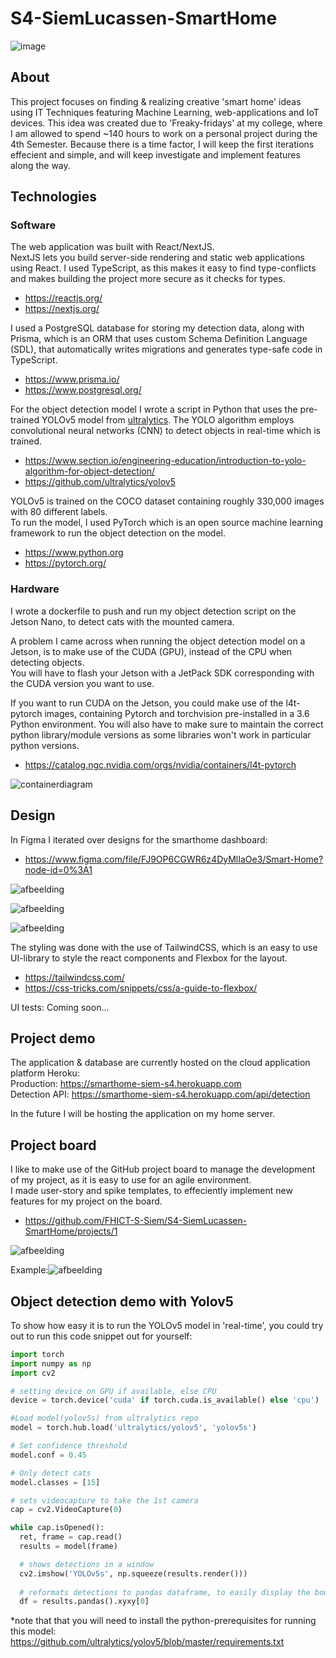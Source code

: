 # S4-SiemLucassen-SmartHome

![image](https://user-images.githubusercontent.com/48807736/172760445-be325686-3dc2-4130-80ed-0d00938b8731.png)


## About
This project focuses on finding & realizing creative 'smart home' ideas using IT Techniques featuring Machine Learning, web-applications and IoT devices. This idea was created due to 'Freaky-fridays' at my college, where I am allowed to spend ~140 hours to work on a personal project during the 4th Semester. Because there is a time factor, I will keep the first iterations effecient and simple, and will keep investigate and implement features along the way.

## Technologies
### Software
The web application was built with React/NextJS. <br> NextJS lets you build server-side rendering and static web applications using React. I used TypeScript, as this makes it easy to find type-conflicts and makes building the project more secure as it checks for types.<br>
- https://reactjs.org/
- https://nextjs.org/

I used a PostgreSQL database for storing my detection data, along with Prisma, which is an ORM that uses custom Schema Definition Language (SDL), that automatically writes migrations and generates type-safe code in TypeScript.<br>
- https://www.prisma.io/
- https://www.postgresql.org/

For the object detection model I wrote a script in Python that uses the pre-trained YOLOv5 model from [ultralytics](https://github.com/ultralytics/yolov5). The YOLO algorithm employs convolutional neural networks (CNN) to detect objects in real-time which is trained. <br>
- https://www.section.io/engineering-education/introduction-to-yolo-algorithm-for-object-detection/
- https://github.com/ultralytics/yolov5 <br>

YOLOv5 is trained on the COCO dataset containing roughly 330,000 images with 80 different labels. <br>
To run the model, I used PyTorch which is an open source machine learning framework to run the object detection on the model. <br>
- https://www.python.org
- https://pytorch.org/

### Hardware
I wrote a dockerfile to push and run my object detection script on the Jetson Nano, to detect cats with the mounted camera. <br>

A problem I came across when running the object detection model on a Jetson, is to make use of the CUDA (GPU), instead of the CPU when detecting objects.<br> 
You will have to flash your Jetson with a JetPack SDK corresponding with the CUDA version you want to use.<br>

If you want to run CUDA on the Jetson, you could make use of the l4t-pytorch images, containing Pytorch and torchvision pre-installed in a 3.6 Python environment. You will also have to make sure to maintain the correct python library/module versions as some libraries won't work in particular python versions.<br>
- https://catalog.ngc.nvidia.com/orgs/nvidia/containers/l4t-pytorch

![containerdiagram](https://user-images.githubusercontent.com/48807736/172719585-24bb5ee0-644f-4472-9c8e-cfa69832fdb2.png)

## Design

In Figma I iterated over designs for the smarthome dashboard:

- https://www.figma.com/file/FJ9OP6CGWR6z4DyMlIaOe3/Smart-Home?node-id=0%3A1 <br>

![afbeelding](https://user-images.githubusercontent.com/48807736/172739842-b1689216-f858-4ec8-a057-2247f45dcaad.png)

![afbeelding](https://user-images.githubusercontent.com/48807736/172739878-a9b7a3b0-3cef-437e-8c2c-bdbde61253f7.png)

![afbeelding](https://user-images.githubusercontent.com/48807736/172740171-6451a4b6-4fff-4431-a9ea-0c7909e1da5a.png)

The styling was done with the use of TailwindCSS, which is an easy to use UI-library to style the react components and Flexbox for the layout.<br>
- https://tailwindcss.com/
- https://css-tricks.com/snippets/css/a-guide-to-flexbox/

UI tests: Coming soon...

## Project demo

The application & database are currently hosted on the cloud application platform Heroku: <br>
Production: https://smarthome-siem-s4.herokuapp.com <br>
Detection API: https://smarthome-siem-s4.herokuapp.com/api/detection

In the future I will be hosting the application on my home server.

## Project board

I like to make use of the GitHub project board to manage the development of my project, as it is easy to use for an agile environment. <br>
I made user-story and spike templates, to effeciently implement new features for my project on the board.<br>

- https://github.com/FHICT-S-Siem/S4-SiemLucassen-SmartHome/projects/1 <br>

![afbeelding](https://user-images.githubusercontent.com/48807736/172728831-93051207-a6ae-46f5-8e55-05272590dfbf.png)

Example:![afbeelding](https://user-images.githubusercontent.com/48807736/172729159-fe97f73f-a083-4944-bf2a-4b9ca7335b9e.png)

## Object detection demo with Yolov5

To show how easy it is to run the YOLOv5 model in 'real-time', you could try out to run this code snippet out for yourself: <br>
 
```python
import torch
import numpy as np
import cv2

# setting device on GPU if available, else CPU
device = torch.device('cuda' if torch.cuda.is_available() else 'cpu')

#Load model(yolov5s) from ultralytics repo
model = torch.hub.load('ultralytics/yolov5', 'yolov5s')

# Set confidence threshold
model.conf = 0.45

# Only detect cats
model.classes = [15]

# sets videocapture to take the 1st camera
cap = cv2.VideoCapture(0) 

while cap.isOpened():
  ret, frame = cap.read()
  results = model(frame) 

  # shows detections in a window
  cv2.imshow('YOLOv5s', np.squeeze(results.render()))
  
  # reformats detections to pandas dataframe, to easily display the bounding boxes, confidence, and class type.
  df = results.pandas().xyxy[0]
```

*note that that you will need to install the python-prerequisites for running this model: <br> 
https://github.com/ultralytics/yolov5/blob/master/requirements.txt
